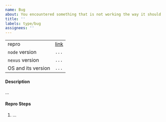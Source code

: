 ```yaml
---
name: Bug
about: You encountered something that is not working the way it should
title: ''
labels: type/bug
assignees: ''
---
```


<!--    Instructions                                -->
<!--                                                -->
<!-- 1. Remove sections/details you do not complete -->
<!-- 2. Add sections/details useful to you          -->

|                    |                      |
| ------------------ | -------------------- |
| repro              | [link](https://todo) |
| `node` version     | `...`                |
| `nexus` version    | `...`                |
| OS and its version | `...`                |

#### Description

<!-- Screenshots are often good -->

...

#### Repro Steps

1. ...
